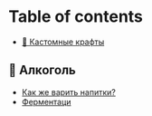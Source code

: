 # Table of contents

* [🧾 Кастомные крафты](README.md)

## 🍷 Алкоголь <a href="#alcohol" id="alcohol"></a>

* [Как же варить напитки?](alcohol/kak-zhe-varit-napitki.md)
* [Ферментаци](alcohol/fermentaci.md)
